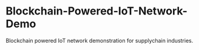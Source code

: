 # Blockchain-Powered-IoT-Network-Demo
Blockchain powered IoT network demonstration for supplychain industries.
